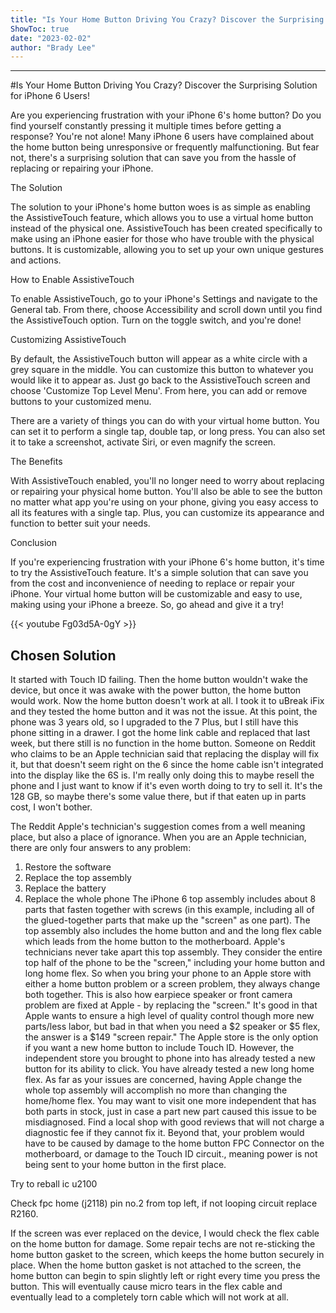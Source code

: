 ```yaml
---
title: "Is Your Home Button Driving You Crazy? Discover the Surprising Solution for Iphone 6 Users!"
ShowToc: true 
date: "2023-02-02"
author: "Brady Lee"
---
```

*****
#Is Your Home Button Driving You Crazy? Discover the Surprising Solution for iPhone 6 Users!

Are you experiencing frustration with your iPhone 6's home button? Do you find yourself constantly pressing it multiple times before getting a response? You're not alone! Many iPhone 6 users have complained about the home button being unresponsive or frequently malfunctioning. But fear not, there's a surprising solution that can save you from the hassle of replacing or repairing your iPhone.

The Solution

The solution to your iPhone's home button woes is as simple as enabling the AssistiveTouch feature, which allows you to use a virtual home button instead of the physical one. AssistiveTouch has been created specifically to make using an iPhone easier for those who have trouble with the physical buttons. It is customizable, allowing you to set up your own unique gestures and actions.

How to Enable AssistiveTouch

To enable AssistiveTouch, go to your iPhone's Settings and navigate to the General tab. From there, choose Accessibility and scroll down until you find the AssistiveTouch option. Turn on the toggle switch, and you're done!

Customizing AssistiveTouch

By default, the AssistiveTouch button will appear as a white circle with a grey square in the middle. You can customize this button to whatever you would like it to appear as. Just go back to the AssistiveTouch screen and choose 'Customize Top Level Menu'. From here, you can add or remove buttons to your customized menu.

There are a variety of things you can do with your virtual home button. You can set it to perform a single tap, double tap, or long press. You can also set it to take a screenshot, activate Siri, or even magnify the screen.

The Benefits

With AssistiveTouch enabled, you'll no longer need to worry about replacing or repairing your physical home button. You'll also be able to see the button no matter what app you're using on your phone, giving you easy access to all its features with a single tap. Plus, you can customize its appearance and function to better suit your needs.

Conclusion

If you're experiencing frustration with your iPhone 6's home button, it's time to try the AssistiveTouch feature. It's a simple solution that can save you from the cost and inconvenience of needing to replace or repair your iPhone. Your virtual home button will be customizable and easy to use, making using your iPhone a breeze. So, go ahead and give it a try!

{{< youtube Fg03d5A-0gY >}} 



## Chosen Solution
 It started with Touch ID failing. Then the home button wouldn't wake the device, but once it was awake with the power button, the home button would work. Now the home button doesn't work at all. I took it to uBreak iFix and they tested the home button and it was not the issue. At this point, the phone was 3 years old, so I upgraded to the 7 Plus, but I still have this phone sitting in a drawer. I got the home link cable and replaced that last week, but there still is no function in the home button. Someone on Reddit who claims to be an Apple technician said that replacing the display will fix it, but that doesn't seem right on the 6 since the home cable isn't integrated into the display like the 6S is. I'm really only doing this to maybe resell the phone and I just want to know if it's even worth doing to try to sell it. It's the 128 GB, so maybe there's some value there, but if that eaten up in parts cost, I won't bother.

 The Reddit Apple's technician's suggestion comes from a well meaning place, but also a place of ignorance.
When you are an Apple technician, there are only four answers to any problem:
1. Restore the software
2. Replace the top assembly
3. Replace the battery
4. Replace the whole phone
The iPhone 6 top assembly includes about 8 parts that fasten together with screws (in this example, including all of the glued-together parts that make up the "screen" as one part). The top assembly also includes the home button and and the long flex cable which leads from the home button to the motherboard.  Apple's technicians never take apart this top assembly.  They consider the entire top half of the phone to be the "screen," including your home button and long home flex.  So when you bring your phone to an Apple store with either a home button problem or a screen problem, they always change both together.  This is also how earpiece speaker or front camera problem are fixed at Apple - by replacing the "screen."  It's good in that Apple wants to ensure a high level of quality control though more new parts/less labor, but bad in that when you need a $2 speaker or $5 flex, the answer is a $149 "screen repair."
The Apple store is the only option if you want a new home button to include Touch ID.  However, the independent store you brought to phone into has already tested a new button for its ability to click. You  have already tested a new long home flex.  As far as your issues are concerned, having Apple change the whole top assembly will accomplish no more than changing the home/home flex.  You may want to visit one more independent that has both parts in stock, just in case a part new part caused this issue to be misdiagnosed.  Find a local shop with good reviews that will not charge a diagnostic fee if they cannot fix it.
Beyond that, your problem would have to be caused by damage to the home button FPC Connector on the motherboard, or damage to the Touch ID circuit., meaning power is not being sent to your home button in the first place.

 Try to reball ic u2100

 Check fpc home (j2118) pin no.2 from top left, if not looping circuit replace R2160.

 If the screen was ever replaced on the device, I would check the flex cable on the home button for damage.  Some repair techs are not re-sticking the home button gasket to the screen, which keeps the home button securely in place.  When the home button gasket is not attached to the screen, the home button can begin to spin slightly left or right every time you press the button.  This will eventually cause micro tears in the flex cable and eventually lead to a completely torn cable which will not work at all.




